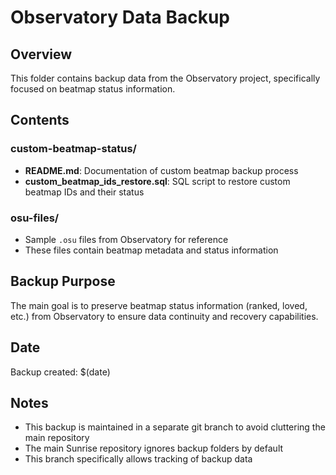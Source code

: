 # Observatory Data Backup

## Overview
This folder contains backup data from the Observatory project, specifically focused on beatmap status information.

## Contents

### custom-beatmap-status/
- **README.md**: Documentation of custom beatmap backup process
- **custom_beatmap_ids_restore.sql**: SQL script to restore custom beatmap IDs and their status

### osu-files/
- Sample `.osu` files from Observatory for reference
- These files contain beatmap metadata and status information

## Backup Purpose
The main goal is to preserve beatmap status information (ranked, loved, etc.) from Observatory to ensure data continuity and recovery capabilities.

## Date
Backup created: $(date)

## Notes
- This backup is maintained in a separate git branch to avoid cluttering the main repository
- The main Sunrise repository ignores backup folders by default
- This branch specifically allows tracking of backup data
